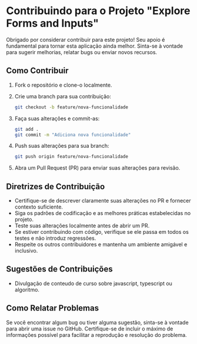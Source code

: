 # Contribuindo para o Projeto "Explore Forms and Inputs"

Obrigado por considerar contribuir para este projeto! Seu apoio é fundamental para tornar esta aplicação ainda melhor. Sinta-se à vontade para sugerir melhorias, relatar bugs ou enviar novos recursos.

## Como Contribuir

1. Fork o repositório e clone-o localmente.
2. Crie uma branch para sua contribuição:

   ```bash
   git checkout -b feature/nova-funcionalidade
   ```

3. Faça suas alterações e commit-as:

   ```bash
   git add .
   git commit -m "Adiciona nova funcionalidade"
   ```

4. Push suas alterações para sua branch:

   ```bash
   git push origin feature/nova-funcionalidade
   ```

5. Abra um Pull Request (PR) para enviar suas alterações para revisão.

## Diretrizes de Contribuição

- Certifique-se de descrever claramente suas alterações no PR e fornecer contexto suficiente.
- Siga os padrões de codificação e as melhores práticas estabelecidas no projeto.
- Teste suas alterações localmente antes de abrir um PR.
- Se estiver contribuindo com código, verifique se ele passa em todos os testes e não introduz regressões.
- Respeite os outros contribuidores e mantenha um ambiente amigável e inclusivo.

## Sugestões de Contribuições

- Divulgação de conteudo de curso sobre javascript, typescript ou algoritmo.

## Como Relatar Problemas

Se você encontrar algum bug ou tiver alguma sugestão, sinta-se à vontade para abrir uma issue no GitHub. Certifique-se de incluir o máximo de informações possível para facilitar a reprodução e resolução do problema.
